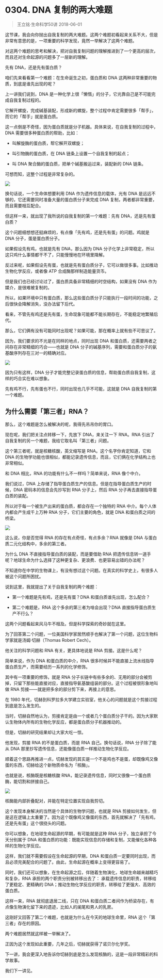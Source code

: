 # 0304. DNA 复制的两大难题
> 王立铭·生命科学50讲
2018-06-01

这节课，我会向你抛出自我复制的两大难题。这两个难题初看起来关系不大，但是非常有意思的是，一项重要的科学发现，竟然一举解决了这两个难题。

对这两个难题的思考和解决，把对自我复制问题的理解推进到了一个更高的层次，而且还对生命起源的问题多了一层新的理解。

先有 DNA，还是先有蛋白质？

咱们先来看看第一个难题：在生命诞生之初，蛋白质和 DNA 这两种非常重要的物质，到底是谁先出现的呢？

上一讲我们说到，DNA 是一种化学上很「懒惰」的分子，它光靠自己是不可能完成自我复制过程的。

它解开螺旋，完成碱基装配，形成新的螺旋，整个过程中肯定需要很多「帮手」，而它的「帮手」就是蛋白质。

这一点倒是不奇怪，因为蛋白质就是分子机器。具体来说，在自我复制的过程中，DNA 需要很多种蛋白质的帮助，比如：

- 叫解旋酶的蛋白质，帮它解开双螺旋；

- 叫引物酶的蛋白质，在 DNA 链条上设置一个自我复制的起点；

- 叫 DNA 聚合酶的蛋白质，把单个碱基搬运过来，装配新的 DNA 链条。

可想而知，这整个过程是非常复杂的。

![](https://raw.githubusercontent.com/dalong0514/selfstudy/master/图片链接/生命科学/2018032.jpg)

换句话说，一个生命体想要利用 DNA 作为遗传信息的载体，光有 DNA 是远远不够的，它还需要同时准备大量的蛋白质分子来完成 DNA 复制，两者都非常重要，而且需要相互配合。

但这样一来，就出现了我所说的自我复制的第一个难题：先有 DNA，还是先有蛋白质？

这个问题细想想还挺麻烦的，有点像「先有鸡，还是先有蛋」的问题。鸡就是 DNA 分子，蛋是蛋白质分子。

如果假设先有鸡，也就是先有 DNA，那么因为 DNA 分子化学上非常稳定，所以这只鸡什么事情都干不了，只能慢慢地在环境里降解。

反过来呢，如果假设先有蛋，也就是先有蛋白质分子，它可以做很多事。比如推动生物化学反应，或者像 ATP 合成酶那样制造能量货币。

但是我们也已经讨论过了，蛋白质具备非常精细的时空结构，如果没有 DNA 作为媒介，是很难被复制的。

所以，如果环境中只有蛋白质，那么这些蛋白质分子只能执行一段时间的功能，之后很快会降解消失，没办法留下后代。

看来，不管先有鸡还是先有蛋，生命现象可能都不能长期存在，不能稳定地繁殖后代。

那么，它们俩有没有可能同时出现呢？如果可能，那在概率上就有些不可思议了。

因为，我们要求的不光是在同样的地点，同时出现 DNA 和蛋白质，还需要两者之间存在非常精细的巧合——也就是 DNA 分子的碱基序列，需要和蛋白质分子的氨基酸序列存在三对一的精确对应。

![](https://raw.githubusercontent.com/dalong0514/selfstudy/master/图片链接/生命科学/2018033.jpg)

因为只有这样，DNA 分子才能完整记录蛋白质的信息，帮助蛋白质自我复制，这样的巧合实在难以想象。

先有鸡不行，先有蛋也不行，同时出现也几乎不可能，这就是 DNA 自我复制的第一个难题。

## 为什么需要「第三者」RNA？
那么，这个难题是怎么被解决的呢，我得先吊吊你的胃口。

现在呢，我们把关注点转移一下，先放下 DNA，来关注一下 RNA。RNA 引出了自我复制的另一个难题，我给它取名叫「第三者」问题。

这个第三者呢，就是核糖核酸，英文缩写是 RNA。这个名字你肯定知道，它和 DNA 的生物学功能也很相似，都能记录遗传信息，而且，它们俩在化学结构上也非常相似。

和 DNA 相比，RNA 的功能有什么不一样吗？简单来说，RNA 像个中介。

我们说过，DNA 上存储了指导蛋白质生产的信息。但是在指导蛋白质生产的时候，DNA 密码本的信息会先抄写到 RNA 分子上，然后 RNA 分子再去直接指导蛋白质的装配。

所以对于每一个被生产出来的蛋白质，都会存在一个独特的 RNA 中介。每个人体内都会产生成千上万种 RNA 分子，它们主要的角色，就是 DNA 和蛋白质之间的桥梁。

![](https://raw.githubusercontent.com/dalong0514/selfstudy/master/图片链接/生命科学/2018034.jpg)

这么说，你是否觉得 RNA 的存在有点奇怪，有点多余？RNA 就像是 DNA 与蛋白质二元化结构中，多余的第三者。

为什么 DNA 不直接指导蛋白质的装配，而是要借助 RNA 把遗传信息转一道手呢？地球生命为什么选择了这种更复杂、更浪费、也更容易出错的办法呢？

不知道你在中学的生物课上，有没有想过这个问题。在真实的科学史上，有很多人被这个问题所困扰。

说到这里，我就提出了关于自我复制的两个难题：

- 第一个难题是先有鸡，还是先有蛋？DNA 和蛋白质谁先出现，怎么配合？

- 第二个难题是，RNA 这个多余的第三者为啥会出现？DNA 直接指导蛋白质生产不行么？

这两个问题看起来风马牛不相及。但是科学探索的奇妙就在这里。

为了回答第二个问题，一位美国科学家居然顺手也解决了第一个问题，这位生物科学家就是汤姆·切赫（Thomas Robert Cech）。

他关注的科学问题和 RNA 有关，更具体地说是 RNA 剪接。这是什么呢？

简单来说，作为 DNA 和蛋白质的中介，RNA 很多时候并不能直接上流水线指导蛋白质生产，而需要经历一系列的化学修饰。

其中有一项重要的修饰，就是 RNA 分子长链中有些多余的、无用的部分会被剪掉，只留下那些能直接对应，直接指导氨基酸组装的部分。这个过程被很形象地叫做 RNA 剪接——就是把多余的部分剪下来，再接上的意思。

在 1980 年代，切赫到科罗拉多大学建立实验室，他关心的问题就是这个剪接过程到底是怎么发生的。

当时，切赫自然地认为，剪接肯定是由一个或者几个蛋白质分子干的。因为大家默认生物体内所有的生物化学反应，都是蛋白质分子机器推动的。

但是，切赫的研究结果却让大家大吃一惊。

他发现，剪接 RNA 的不是蛋白质，而是 RNA 自己。换句话说，RNA 分子除了能从 DNA 那里抄写遗传信息，还能像蛋白质一样推动生物化学反应。

顺着这个思路再推进一点，切赫发现的其实是一个不是鸡也不是蛋，却既像鸡又像蛋的东西，切赫给这个新物质命名为「核酶」。

也就是说，核酶既是核糖核酸 RNA，能记录遗传信息，同时又很像一个蛋白质酶，能切割和拼接自己。

![](https://raw.githubusercontent.com/dalong0514/selfstudy/master/图片链接/生命科学/2018035.jpg)

核酶能内部折叠配对，并能在特定位置实现自我剪切。

这个发现本身解决的当然是个具体的生物学问题，也就是 RNA 剪接如何发生，但是这在逻辑上太重要了。因为这个既像鸡又像蛋的东西，首先就解决了「先有鸡，还是先有蛋」这个很挠头的问题。

你可以想象，在地球生命起源的早期，有可能就是这种 RNA 分子，独立承担了今天分别属于 DNA 和蛋白质的功能：既能实现信息的存储和复制，又能催化各种各样的生物化学反应。

这样，我们就不需要假设在生命起源的早期，DNA 和蛋白质一定要同时出现，而且必须完美配合的问题了。由此，生命起源在概率上变得更容易了。

同时，我们还可以想象，在生命起源之后，伴随着生物演化，地球生命越来越精巧和复杂，RNA 承担的两个职责分别被转移出去了：
承载遗传信息的职责，转移给了更稳定、更精确的 DNA；推动生物化学反应的职责，转移给了更强大、高效的蛋白质。

这样一来，RNA 就彻底退居二线，只在 DNA 和蛋白质二者间作为桥梁存在，有点像生物演化留下来的遗迹，比如人的阑尾和男人的乳房。

这刚好又回答了第二个难题，也就是为什么在今天的地球生命里，RNA 这个「第三者」存在的原因。

两个难题居然就这样被一举解决了。

正因为这个发现如此重要，几年之后，切赫就获得了诺贝尔化学奖。

下一讲，我会更深入地告诉你切赫到底是怎么发现核酶的，这是一段非常精彩的科学故事。

我们下一讲见。